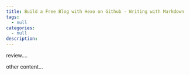 ```yaml
---
title: Build a Free Blog with Hexo on Github - Writing with Markdown
tags:
  - null
categories:
  - null
description:
---
```


review....

<!-- more -->

other content...

